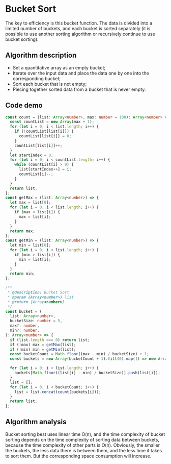 # Bucket Sort

The key to efficiency is this bucket function. The data is divided into a limited number of buckets, and each bucket is sorted separately (it is possible to use another sorting algorithm or recursively continue to use bucket sorting).

## Algorithm description

- Set a quantitative array as an empty bucket;
- Iterate over the input data and place the data one by one into the corresponding bucket;
- Sort each bucket that is not empty;
- Piecing together sorted data from a bucket that is never empty.

<!-- ## GIF presentation -->

## Code demo

```ts
const count = (list: Array<number>, max: number = 100): Array<number> => {
  const countList = new Array(max + 1);
  for (let i = 0; i < list.length; i++) {
    if (!countList[list[i]]) {
      countList[list[i]] = 0;
    }
    countList[list[i]]++;
  }
  let startIndex = 0;
  for (let i = 0; i < countList.length; i++) {
    while (countList[i] > 0) {
      list[startIndex++] = i;
      countList[i]--;
    }
  }
  return list;
};
const getMax = (list: Array<number>) => {
  let max = list[0];
  for (let i = 0; i < list.length; i++) {
    if (max < list[i]) {
      max = list[i];
    }
  }
  return max;
};
const getMin = (list: Array<number>) => {
  let min = list[0];
  for (let i = 0; i < list.length; i++) {
    if (min > list[i]) {
      min = list[i];
    }
  }
  return min;
};

/**
 * @description: Bucket Sort
 * @param {Array<number>} list
 * @return {Array<number>}
 */
const bucket = (
  list: Array<number>,
  bucketSize: number = 5,
  max?: number,
  min?: number,
): Array<number> => {
  if (list.length === 0) return list;
  if (!max) max = getMax(list);
  if (!min) min = getMin(list);
  const bucketCount = Math.floor((max - min) / bucketSize) + 1;
  const buckets = new Array(bucketCount + 1).fill(0).map(() => new Array(0));

  for (let i = 0; i < list.length; i++) {
    buckets[Math.floor((list[i] - min) / bucketSize)].push(list[i]);
  }
  list = [];
  for (let i = 0; i < bucketCount; i++) {
    list = list.concat(count(buckets[i]));
  }
  return list;
};
```

## Algorithm analysis

Bucket sorting best uses linear time O(n), and the time complexity of bucket sorting depends on the time complexity of sorting data between buckets, because the time complexity of other parts is O(n). Obviously, the smaller the buckets, the less data there is between them, and the less time it takes to sort them. But the corresponding space consumption will increase.

